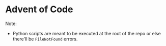 # Advent of Code
 
Note:
- Python scripts are meant to be executed at the root of the repo or else there'll be `FileNotFound` errors.
